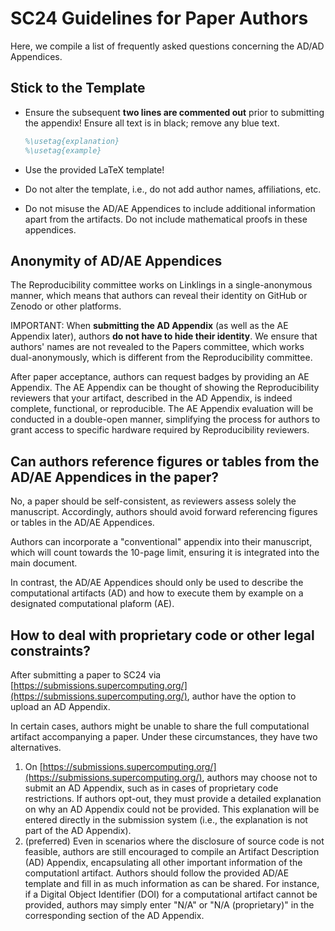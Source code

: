 # SC24 Guidelines for Paper Authors

Here, we compile a list of frequently asked questions concerning the AD/AD Appendices.

## Stick to the Template

- Ensure the subsequent **two lines are commented out** prior to submitting the appendix! Ensure all text is in black; remove any blue text.
  ```latex
  %\usetag{explanation}
  %\usetag{example}
  ```

- Use the provided LaTeX template!

- Do not alter the template, i.e., do not add author names, affiliations, etc.

- Do not misuse the AD/AE Appendices to include additional information apart from the artifacts. Do not include mathematical proofs in these appendices.


## Anonymity of AD/AE Appendices

The Reproducibility committee works on Linklings in a single-anonymous manner, which means that authors can reveal their identity on GitHub or Zenodo or other platforms.

IMPORTANT: When **submitting the AD Appendix** (as well as the AE Appendix later), authors **do not have to hide their identity**. We ensure that authors' names are not revealed to the Papers committee, which works dual-anonymously, which is different from the Reproducibility committee.

After paper acceptance, authors can request badges by providing an AE Appendix. The AE Appendix can be thought of
showing the Reproducibility reviewers that your artifact, described in the AD Appendix,  is indeed complete, functional, or reproducible. The AE Appendix evaluation will be conducted in a double-open manner, simplifying the process for authors to grant access to specific hardware required by Reproducibility reviewers.


## Can authors reference figures or tables from the AD/AE Appendices in the paper?

No, a paper should be self-consistent, as reviewers assess solely the manuscript.
Accordingly, authors should avoid forward referencing figures or tables in the AD/AE Appendices.

Authors can incorporate a "conventional" appendix into their manuscript, which will count towards the 10-page limit, ensuring it is integrated into the main document.

In contrast, the AD/AE Appendices should only be used to describe the computational artifacts (AD)
and how to execute them by example on a designated computational plaform (AE).

## How to deal with proprietary code or other legal constraints?

After submitting a paper to SC24 via [https://submissions.supercomputing.org/](https://submissions.supercomputing.org/), author have the option to upload an AD Appendix.


In certain cases, authors might be unable to share the full computational artifact accompanying a paper. Under these circumstances, they have two alternatives.

1. On [https://submissions.supercomputing.org/](https://submissions.supercomputing.org/), authors may choose not to submit an AD Appendix, such as in cases of proprietary code restrictions. If authors opt-out, they must provide a detailed explanation on why 
an AD Appendix could not be provided. This explanation will be entered directly in the submission system (i.e., the explanation is not part of the AD Appendix).
2. (preferred) Even in scenarios where the disclosure of source code is not feasible, authors are still encouraged to compile an Artifact Description (AD) Appendix, encapsulating all other important information of the computationl artifact. 
Authors should follow the provided AD/AE template and fill in as much information as can be shared. 
For instance, if a Digital Object Identifier (DOI) for a computational artifact cannot be provided, authors may simply enter "N/A" or "N/A (proprietary)" in the corresponding section of the AD Appendix.